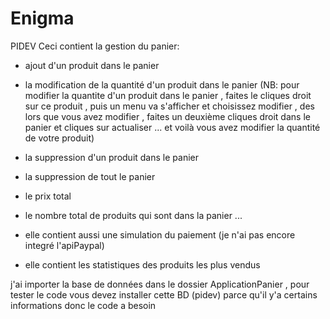 # Enigma
PIDEV
Ceci contient la gestion du panier:
- ajout d'un produit dans le panier

- la modification de la quantité d'un produit dans le panier
(NB: pour modifier la quantite d'un produit dans le panier , 
faites le cliques droit sur ce produit , puis un menu va s'afficher et 
choisissez modifier , des lors que vous avez modifier , faites un deuxième 
cliques droit dans le panier et cliques sur actualiser ... et voilà vous avez modifier la quantité de votre produit)

- la suppression d'un produit dans le panier

- la suppression de tout le panier

- le prix total
- le nombre total de produits qui sont dans la panier ...

-  elle contient aussi une simulation du paiement (je n'ai pas encore integré l'apiPaypal)
-  elle contient les statistiques des produits les plus vendus

j'ai importer la base de données dans le dossier ApplicationPanier ,
pour tester le code vous devez installer cette BD (pidev) parce qu'il y'a certains informations donc le code a besoin
